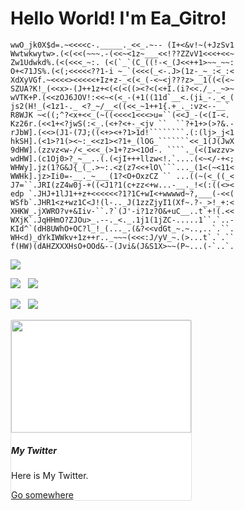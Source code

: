 # Hello World! I'm Ea_Gitro!

```
wwO_jk0X$d=.~<<<<c-._____._<<_.~-- (I+<&v!~(+JzSv1
Wwtwkwytw>.(<(<<(~~~.-(<<~<1z~___<<!??ZZvV1<<<+<<~
Zw1Udwkd%.(<(<<<_~:. (<(`_`(C_((!-<_(J<<++1>~~_~~:
O+<71JS%.(<(;<<<<<??1-i ~_`(<<<(_<-.J>(1z-_~_:<_:<
XdXyVGf.~<<<<><<<<<+Iz+z-_<(<_(-<~<j???z>__1((<(<~
SZUA?K!_(<<x>-(J++1z+<(<(<((><?<(<+I.(i?<<./_._~>~
wVTK+P.(<<zOJ6JOV!:<<~<(<_-(+1((11d`__<.(ji_-._<_(
js2(H!_(<1z1-._ <?_~/__<((<<_~1++1{.+_._:vz<--__`
R8WJK ~<((;^?<x+<<_(~((<<<<1<<<>u=``(<<J_-(<(I-<.
Kz26r.(<<1+<?jwS(:<_.(<+?<+-_<jv ``  ``?+1+>(>?&.-
rJbW].(<<>(J1-(7J;((<+><+?1>1d!````````.(:(lj>_j<1
hkSH].(<1>?1(><~:_<<z1><?1+_(lOG_```````<<_1(J(JwX
9dHW].(zzvz<w-/<_<<<_(>1+?z><1Od-. ````._(<(Iwzzv>
wdHW].(c1Oj0>?_~__..(.(<jI+++llzw<!.`....(<~</-+<;
WHWy].jz(1?G&J{_(_.>~:.<z(z7<<+lO\```..._(1<(~<11<
WWHk].jz>Ii0=-__._~___(1?<O+OxzCZ `` ...((~(<_((_<
J7=``.JRI(zZ4w0j-+((<J1?1(c+zz<+w...-__._!<(:((<><
edp `.JHJ+1lJ1++z+<<<<<<?1?1C+wI<+wwwwd~?,___(-<<(
WSfb`.JHR1<z+wz1C<J!(l-.._J(1zzZjyI1(Xf~.?-_>!_+:<
XHKW_.jXWRO?v+&Iiv-``.?`(J'-i?1z?O&+uC__..t`+!(.<<
WXjK`.JqHHmO?ZJOu>_.--._<._.1j1(1jZC-.....1``.`..-
KId^`(dH8UWhO+OC?l_!_(..._.(&?<<vdGt_~.~..,..`.``.
WH<d)_dYkIWWkv+1z++r.._~~~(<<<:J/yV_~.(>...t`.`.``
f(HW)(dAHZXXXHsO+OOd&--(Jvi&(J&S1X>~~(P~...(-`..`.
```


<!--
**EaGitro/EaGitro** is a ✨ _special_ ✨ repository because its `README.md` (this file) appears on your GitHub profile.

Here are some ideas to get you started:

- 🔭 I’m currently working on ...
- 🌱 I’m currently learning ...
- 👯 I’m looking to collaborate on ...
- 🤔 I’m looking for help with ...
- 💬 Ask me about ...
- 📫 How to reach me: ...
- 😄 Pronouns: ...
- ⚡ Fun fact: ...
-->

![](http://github-profile-summary-cards.vercel.app/api/cards/profile-details?username=EaGitro&theme=tokyonight)

![](http://github-profile-summary-cards.vercel.app/api/cards/repos-per-language?username=EaGitro&theme=tokyonight) &nbsp; ![](http://github-profile-summary-cards.vercel.app/api/cards/most-commit-language?username=EaGitro&theme=tokyonight)

![](http://github-profile-summary-cards.vercel.app/api/cards/stats?username=EaGitro&theme=tokyonight) &nbsp; ![](http://github-profile-summary-cards.vercel.app/api/cards/productive-time?username=EaGitro&theme=tokyonight&utcOffset=8)

<style>
.card {
    position: relative;
    display: flex;
    flex-direction: column;
    min-width: 0;
    word-wrap: break-word;
    background-color: #fff;
    background-clip: border-box;
    border: 1px solid rgba(0,0,0,.125);
    border-radius: 0.25rem;
}

</style>


<div class="card" style="width: 18rem;">
  <img class="bd-placeholder-img card-img-top" width="100%" height="180" src="https://twitter.com/EaGitro/header_photo"/>


  <div class="card-body">
    <h5 class="card-title">My Twitter</h5>
    <p class="card-text">Here is My Twitter.</p>
    <a href="https://twitter.com/EaGitro" class="btn btn-primary">Go somewhere</a>
  </div>
</div>
